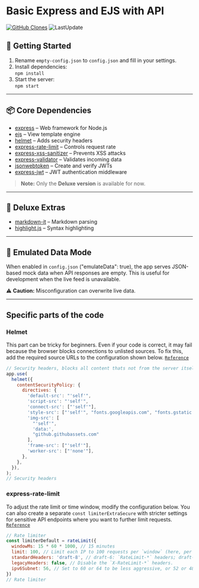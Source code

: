 # Basic Express and EJS with API

[![GitHub Clones](https://img.shields.io/badge/dynamic/json?color=success&label=Clones&query=count&url=https://gist.githubusercontent.com/kipBO/1728b121ca53ab55b8b479bf6743de96/raw/clone.json&logo=github)](https://github.com/MShawon/github-clone-count-badge)
 ![LastUpdate](https://badgen.net/github/last-commit/codump/basic-express-ejs-with-api) 

## 🚀 Getting Started

1. Rename `empty-config.json` to `config.json` and fill in your settings.
2. Install dependencies:  
   `npm install`
3. Start the server:  
   `npm start`

---

## 📦 Core Dependencies

- [express](https://www.npmjs.com/package/express) – Web framework for Node.js  
- [ejs](https://www.npmjs.com/package/ejs) – View template engine  
- [helmet](https://www.npmjs.com/package/helmet) – Adds security headers  
- [express-rate-limit](https://www.npmjs.com/package/express-rate-limit) – Controls request rate  
- [express-xss-sanitizer](https://www.npmjs.com/package/express-xss-sanitizer) – Prevents XSS attacks  
- [express-validator](https://www.npmjs.com/package/express-validator) – Validates incoming data  
- [jsonwebtoken](https://www.npmjs.com/package/jsonwebtoken) – Create and verify JWTs  
- [express-jwt](https://www.npmjs.com/package/express-jwt) – JWT authentication middleware  

> **Note:** Only the **Deluxe version** is available for now.

---

## 💎 Deluxe Extras

- [markdown-it](https://www.npmjs.com/package/markdown-it) – Markdown parsing  
- [highlight.js](https://www.npmjs.com/package/highlight.js) – Syntax highlighting  

---

## 🧪 Emulated Data Mode

When enabled in `config.json` ("emulateData": true), the app serves JSON-based mock data when API responses are empty. This is useful for development when the live feed is unavailable.

⚠ **Caution:** Misconfiguration can overwrite live data.

---

## Specific parts of the code
### Helmet
This part can be tricky for beginners. Even if your code is correct, it may fail because the browser blocks connections to unlisted sources. To fix this, add the required source URLs to the configuration shown below. [`Reference`][1]
```javascript
// Security headers, blocks all content thats not from the server itself or listed sites
app.use(
  helmet({
    contentSecurityPolicy: {
      directives: {
        'default-src': "'self'",
        'script-src': "'self'",
        'connect-src': ["'self'"],
        'style-src': ["'self'", "fonts.googleapis.com", "fonts.gstatic.com", "cdnjs.cloudflare.com"],
        'img-src': [
          "'self'",
          'data:',
          "github.githubassets.com"
        ],
        'frame-src': ["'self'"],
        'worker-src': ["'none'"],
      },
    },
  }),
);
// Security headers
```

### express-rate-limit
To adjust the rate limit or time window, modify the configuration below. You can also create a separate `const limiterExtraSecure` with stricter settings for sensitive API endpoints where you want to further limit requests. [`Reference`][2]
```js
// Rate limiter
const limiterDefault = rateLimit({
  windowMs: 15 * 60 * 1000, // 15 minutes
  limit: 100, // Limit each IP to 100 requests per `window` (here, per 15 minutes).
  standardHeaders: 'draft-8', // draft-6: `RateLimit-*` headers; draft-7 & draft-8:   combined `RateLimit` header
  legacyHeaders: false, // Disable the `X-RateLimit-*` headers.
  ipv6Subnet: 56, // Set to 60 or 64 to be less aggressive, or 52 or 48 to be more  aggressive
})
// Rate limiter
```

[1]: https://helmetjs.github.io/#reference
[2]: https://express-rate-limit.mintlify.app/reference/configuration
